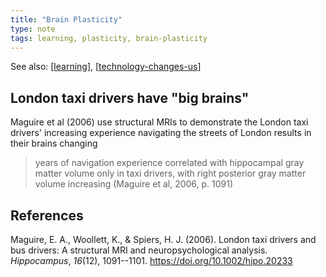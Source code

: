 ```yaml
---
title: "Brain Plasticity"
type: note
tags: learning, plasticity, brain-plasticity
---
```


See also: [[learning]], [[technology-changes-us]]


## London taxi drivers have "big brains"

Maguire et al (2006) use structural MRIs to demonstrate the London taxi drivers' increasing experience navigating the streets of London results in their brains changing 

> years of navigation experience correlated with hippocampal gray matter volume only in taxi drivers, with right posterior gray matter volume increasing (Maguire et al, 2006, p. 1091)

## References

Maguire, E. A., Woollett, K., & Spiers, H. J. (2006). London taxi drivers and bus drivers: A structural MRI and neuropsychological analysis. *Hippocampus*, *16*(12), 1091--1101. <https://doi.org/10.1002/hipo.20233>


[//begin]: # "Autogenerated link references for markdown compatibility"
[learning]: learning "Learning"
[technology-changes-us]: ../Teaching/Digital_Technologies/technology-changes-us "Technology Changes us"
[//end]: # "Autogenerated link references"